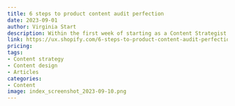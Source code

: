 ```yaml
---
title: 6 steps to product content audit perfection
date: 2023-09-01
author: Virginia Start
description: Within the first week of starting as a Content Strategist at Shopify, a SaaS product company, I was already asking if I could open my trusty spreadsheet and take a lap through the product.
link: https://ux.shopify.com/6-steps-to-product-content-audit-perfection-fc89d3b637f4
pricing: 
tags: 
- Content strategy
- Content design
- Articles
categories: 
- Content
image: index_screenshot_2023-09-10.png
---
```

